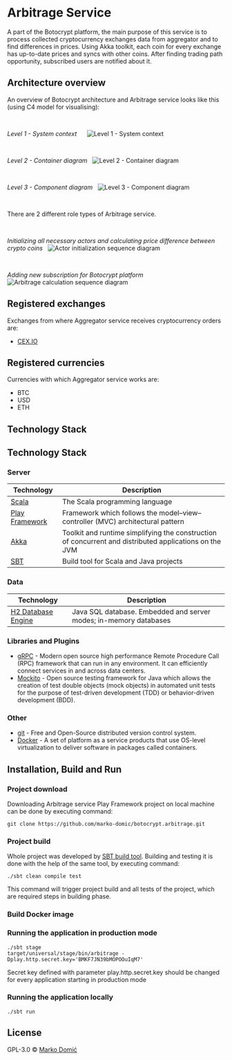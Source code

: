 # Arbitrage Service

A part of the Botocrypt platform, the main purpose of this service is to process collected cryptocurrency exchanges 
data from aggregator and to find differences in prices. Using Akka toolkit, each coin for every exchange has up-to-date
prices and syncs with other coins. After finding trading path opportunity, subscribed users are notified about it.

## Architecture overview

An overview of Botocrypt architecture and Arbitrage service looks like this (using C4 model for visualising):

&nbsp;&nbsp;

*Level 1 - System context*
&nbsp;&nbsp;&nbsp;&nbsp;
![Level 1 - System context](http://www.plantuml.com/plantuml/proxy?cache=no&fmt=svg&src=https://raw.githubusercontent.com/marko-domic/botocrypt.arbitrage/main/doc/level-1-system-context.wsd)

&nbsp;&nbsp;

*Level 2 - Container diagram*
&nbsp;
![Level 2 - Container diagram](http://www.plantuml.com/plantuml/proxy?cache=no&fmt=svg&src=https://raw.githubusercontent.com/marko-domic/botocrypt.arbitrage/main/doc/level-2-container-diagram.wsd)

&nbsp;&nbsp;

*Level 3 - Component diagram*
&nbsp;
![Level 3 - Component diagram](http://www.plantuml.com/plantuml/proxy?cache=no&fmt=svg&src=https://raw.githubusercontent.com/marko-domic/botocrypt.arbitrage/main/doc/level-3-component-diagram.wsd)

&nbsp;&nbsp;

There are 2 different role types of Arbitrage service. 

&nbsp;&nbsp;

*Initializing all necessary actors and calculating price difference between crypto coins*
&nbsp;
![Actor initialization sequence diagram](http://www.plantuml.com/plantuml/proxy?cache=no&fmt=svg&src=https://raw.githubusercontent.com/marko-domic/botocrypt.arbitrage/main/doc/actor-init-and-finding-trading-path-sequence-diagram.wsd)

&nbsp;&nbsp;

*Adding new subscription for Botocrypt platform*
&nbsp;
![Arbitrage calculation sequence diagram](http://www.plantuml.com/plantuml/proxy?cache=no&fmt=svg&src=https://raw.githubusercontent.com/marko-domic/botocrypt.arbitrage/main/doc/add-subscription-sequence-diagram.wsd)

## Registered exchanges

Exchanges from where Aggregator service receives cryptocurrency orders are:

* [CEX.IO](https://cex.io/)

## Registered currencies

Currencies with which Aggregator service works are:

* BTC
* USD
* ETH

## Technology Stack

## Technology Stack

### Server

| Technology                                                  | Description                                                                                            |
|-------------------------------------------------------------|--------------------------------------------------------------------------------------------------------|
| <a href="https://www.scala-lang.org/download/">Scala</a>    | The Scala programming language                                                                         |
| <a href="https://www.playframework.com/">Play Framework</a> | Framework which follows the model–view–controller (MVC) architectural pattern                          |
| <a href="https://akka.io/">Akka</a>                         | Toolkit and runtime simplifying the construction of concurrent and distributed applications on the JVM |
| <a href="https://www.scala-sbt.org/">SBT</a>                | Build tool for Scala and Java projects                                                                 |

### Data

| Technology                                                                 | Description                                                       |
|----------------------------------------------------------------------------|-------------------------------------------------------------------|
| <a href="https://www.h2database.com/html/main.html">H2 Database Engine</a> | Java SQL database. Embedded and server modes; in-memory databases |

###  Libraries and Plugins

* [gRPC](https://grpc.io/) - Modern open source high performance Remote Procedure Call (RPC) framework that can run in 
any environment. It can efficiently connect services in and across data centers.
* [Mockito](https://site.mockito.org/) - Open source testing framework for Java which allows the creation of test double 
objects (mock objects) in automated unit tests for the purpose of test-driven development (TDD) or behavior-driven 
development (BDD).

### Other

* [git](https://git-scm.com/) - Free and Open-Source distributed version control system.
* [Docker](https://www.docker.com/) - A set of platform as a service products that use OS-level virtualization to 
deliver software in packages called containers.

## Installation, Build and Run

### Project download

Downloading Arbitrage service Play Framework project on local machine can be done by executing command:

```shell
git clone https://github.com/marko-domic/botocrypt.arbitrage.git
```

### Project build

Whole project was developed by [SBT build tool](https://www.scala-sbt.org/). Building and testing it is done with the 
help of the same tool, by executing command:

```shell
./sbt clean compile test
```

This command will trigger project build and all tests of the project, which are required steps in building phase.

### Build Docker image

### Running the application in production mode

```shell
./sbt stage
target/universal/stage/bin/arbitrage -Dplay.http.secret.key='BMKF7JN39bMOPOOuIqM7'
```

Secret key defined with parameter play.http.secret.key should be changed for every application starting in production 
mode

### Running the application locally

```shell
./sbt run
```

## License

GPL-3.0 © [Marko Domić](https://github.com/marko-domic)
